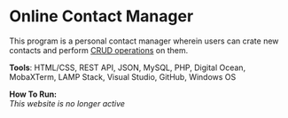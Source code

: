 # Online Contact Manager
This program is a personal contact manager wherein users can crate new contacts and perform [CRUD operations](https://en.wikipedia.org/wiki/Create,_read,_update_and_delete) on them. 

**Tools**: HTML/CSS, REST API, JSON, MySQL, PHP, Digital Ocean, MobaXTerm, LAMP Stack, Visual Studio, GitHub, Windows OS

**How To Run:**</br>
_This website is no longer active_


